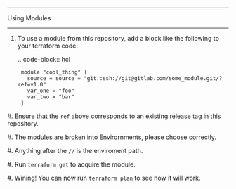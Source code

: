 


************************************************************************
Using Modules
************************************************************************

1. To use a module from this repository, add a block like the following to
   your terraform code:

   .. code-block:: hcl

        module "cool_thing" {
          source = source = "git::ssh://git@gitlab.com/some_module.git/?ref=v1.0"
          var_one = "foo"
          var_two = "bar"
        }

#. Ensure that the ``ref`` above corresponds to an existing release tag in this repository.

#. The modules are broken into Envirornments, please choose correctly.

#. Anything after the ``//`` is the enviroment path.

#. Run ``terraform get`` to acquire the module.

#. Wining! You can now run ``terraform plan`` to see how it will work.
